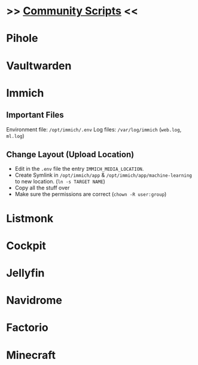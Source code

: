 # >> [Community Scripts](https://community-scripts.github.io/ProxmoxVE/scripts) <<
# Pihole
# Vaultwarden
# Immich
## Important Files
Environment file: `/opt/immich/.env`
Log files: `/var/log/immich` (`web.log`, `ml.log`)
## Change Layout (Upload Location)
- Edit in the `.env` file the entry `IMMICH_MEDIA_LOCATION`.
- Create Symlink in `/opt/immich/app` & `/opt/immich/app/machine-learning` to new location. (`ln -s TARGET NAME`)
- Copy all the stuff over
- Make sure the permissions are correct (`chown -R user:group`)
# Listmonk
# Cockpit
# Jellyfin
# Navidrome
# Factorio
# Minecraft
